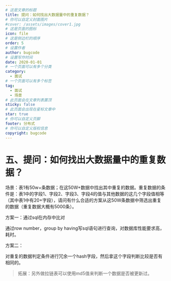 ```yaml
---
# 这是文章的标题
title: 提问：如何找出大数据量中的重复数据？
# 你可以自定义封面图片
#cover: /assets/images/cover1.jpg
# 这是页面的图标
icon: file
# 这是侧边栏的顺序
order: 5
# 设置作者
author: bugcode
# 设置写作时间
date: 2020-01-01
# 一个页面可以有多个分类
category:
  - 面试
# 一个页面可以有多个标签
tag:
  - 面试
  - 场景
# 此页面会在文章列表置顶
sticky: false
# 此页面会出现在星标文章中
star: true
# 你可以自定义页脚
footer: 分布式
# 你可以自定义版权信息
copyright: bugcode
---
```


# 五、提问：如何找出大数据量中的重复数据？

场景：表1有50w+条数据；在这50W+数据中找出其中重复的数据。重复数据的条件是：表1中的字段1、字段2、字段3、字段4的值与其他数据的这几个字段值相等（其中表1中有20+字段），请问有什么合适的方案从这50W条数据中筛选出重复的数据（重复数据大概有5000条）。

方案一：通过sql在内存中比对

通过row number，group by having写sql语句进行查询，对数据库性能要求高，耗时。

方案二：

对重复的数据判定条件进行冗余一个hash字段，然后拿这个字段判断比较是否有相同的。

> 拓展：另外做拉链表可以使用md5值来判断一个数据是否被更新过。

